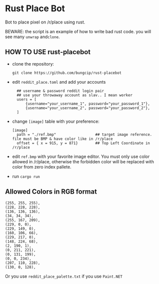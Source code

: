 Rust Place Bot
==============

Bot to place pixel on /r/place using rust.

BEWARE: the script is an example of how to write bad rust code. you will see many `unwrap` and`clone`.  


HOW TO USE rust-placebot
------------------------

- clone the repository:

  `git clone https://github.com/bungcip/rust-placebot`

- edit `reddit_place.toml` and add your accounts

  ```
    ## username & password reddit login pair
    ## use your throwaway account as slav.. I mean worker 
    users = [
        {username="your_username_1", password="your_password_1"},
        {username="your_username_2", password="your_password_2"},
    ]
  ```
- change `[image]` table with your preference:
  ```
  [image]
    path = "./ref.bmp"                  ## target image reference. file must be BMP & have color like in /r/place
    offset = { x = 915, y = 871}        ## Top Left Coordinate in /r/place
  ```

- edit `ref.bmp` with your favorite image editor. You must only use color allowed in /r/place,  otherwise the forbidden color will be replaced with color from zero index pallete.

- run `cargo run`


Allowed Colors in RGB format
----------------------------

    (255, 255, 255),
    (228, 228, 228),
    (136, 136, 136),
    (34, 34, 34),
    (255, 167, 209),
    (229, 0, 0),
    (229, 149, 0),
    (160, 106, 66),
    (229, 217, 0),
    (148, 224, 68),
    (2, 190, 1),
    (0, 211, 221),
    (0, 131, 199),
    (0, 0, 234),
    (207, 110, 228),
    (130, 0, 128),

Or you use `reddit_place_palette.txt` if you use `Paint.NET`